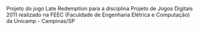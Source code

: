 Projeto do jogo Late Redemption para a disciplina Projeto de Jogos Digitais 2011 realizado na FEEC (Faculdade de Engenharia Elétrica e Computação) da Unicamp - Campinas/SP